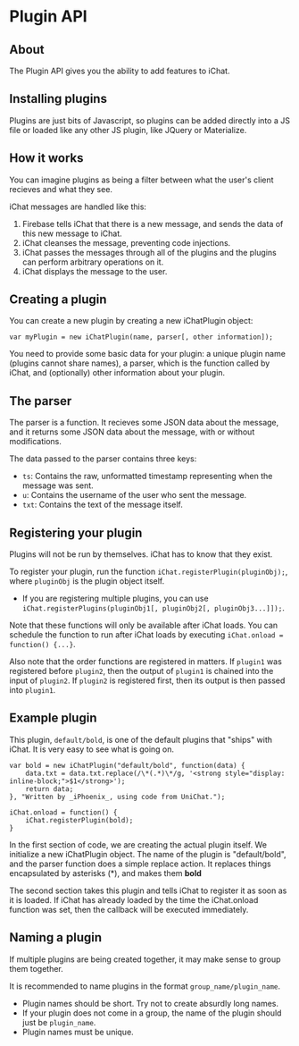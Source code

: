 # Plugin API

## About
The Plugin API gives you the ability to add features to iChat.

## Installing plugins
Plugins are just bits of Javascript, so plugins can be added directly into a JS file or loaded like any other JS plugin, like JQuery or Materialize.

## How it works
You can imagine plugins as being a filter between what the user's client recieves and what they see.

iChat messages are handled like this:

1) Firebase tells iChat that there is a new message, and sends the data of this new message to iChat.
2) iChat cleanses the message, preventing code injections.
3) iChat passes the messages through all of the plugins and the plugins can perform arbitrary operations on it.
4) iChat displays the message to the user.

## Creating a plugin
You can create a new plugin by creating a new iChatPlugin object:

`var myPlugin = new iChatPlugin(name, parser[, other information]);`

You need to provide some basic data for your plugin: a unique plugin name (plugins cannot share names), a parser, which is the function called by iChat, and (optionally) other information about your plugin.

## The parser
The parser is a function. It recieves some JSON data about the message, and it returns some JSON data about the message, with or without modifications.

The data passed to the parser contains three keys:
- `ts`: Contains the raw, unformatted timestamp representing when the message was sent.
- `u`: Contains the username of the user who sent the message.
- `txt`: Contains the text of the message itself.

## Registering your plugin
Plugins will not be run by themselves. iChat has to know that they exist.

To register your plugin, run the function `iChat.registerPlugin(pluginObj);`, where `pluginObj` is the plugin object itself.
- If you are registering multiple plugins, you can use `iChat.registerPlugins(pluginObj1[, pluginObj2[, pluginObj3...]]);`.

Note that these functions will only be available after iChat loads. You can schedule the function to run after iChat loads by executing `iChat.onload = function() {...}`.

Also note that the order functions are registered in matters. If `plugin1` was registered before `plugin2`, then the output of `plugin1` is chained into the input of `plugin2`. If `plugin2` is registered first, then its output is then passed into `plugin1`.

## Example plugin
This plugin, `default/bold`, is one of the default plugins that "ships" with iChat. It is very easy to see what is going on.
```
var bold = new iChatPlugin("default/bold", function(data) {
    data.txt = data.txt.replace(/\*(.*)\*/g, '<strong style="display: inline-block;">$1</strong>');
    return data;
}, "Written by _iPhoenix_, using code from UniChat.");

iChat.onload = function() {
    iChat.registerPlugin(bold);
}
```

In the first section of code, we are creating the actual plugin itself.
We initialize a new iChatPlugin object. The name of the plugin is "default/bold", and the parser function does a simple replace action. It replaces things encapsulated by asterisks (\*), and makes them **bold**

The second section takes this plugin and tells iChat to register it as soon as it is loaded. If iChat has already loaded by the time the iChat.onload function was set, then the callback will be executed immediately.

## Naming a plugin
If multiple plugins are being created together, it may make sense to group them together.

It is recommended to name plugins in the format `group_name/plugin_name`.

- Plugin names should be short. Try not to create absurdly long names.
- If your plugin does not come in a group, the name of the plugin should just be `plugin_name`.
- Plugin names must be unique.
